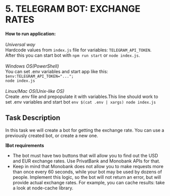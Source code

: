# 5. TELEGRAM BOT: EXCHANGE RATES
**How to run application:**<br><br>
_Universal way_<br>
Hardcode values from `index.js` file for variables: `TELEGRAM_API_TOKEN`.<br>
After this you can start bot with `npm run start` or `node index.js`.<br><br>
_Windows OS(PowerShell)_<br>
You can set .env variables and start app like this: `$env:TELEGRAM_API_TOKEN="...";`<br>
 `node index.js`<br><br>
 _Linux/Mac OS(Unix-like OS)_<br>
Create .env file and prepopulate it with variables.This line should work to set .env variables and start bot `env $(cat .env | xargs) node index.js`<br>

## Task Description

In this task we will create a bot for getting the exchange rate. You can use a previously created bot, or create a new one.<br>

**❕Bot requirements**<br>

* The bot must have two buttons that will allow you to find out the USD and EUR exchange rates. Use PrivatBank and Monobank APIs for that.
* Keep in mind that Monobank does not allow you to make requests more than once every 60 seconds, while your bot may be used by dozens of people. Implement this logic, so the bot will not return an error, but will provide actual exchange rates. For example, you can cache results: take a look at node-cache library.<br>